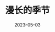 ---
layout: page
title: 漫长的季节
description: >
  辛爽不错。
category: 剧集
img: assets/img/movie/2023/man_chang_de_ji_jie.webp
star: 4
date: 2023-05-03
---